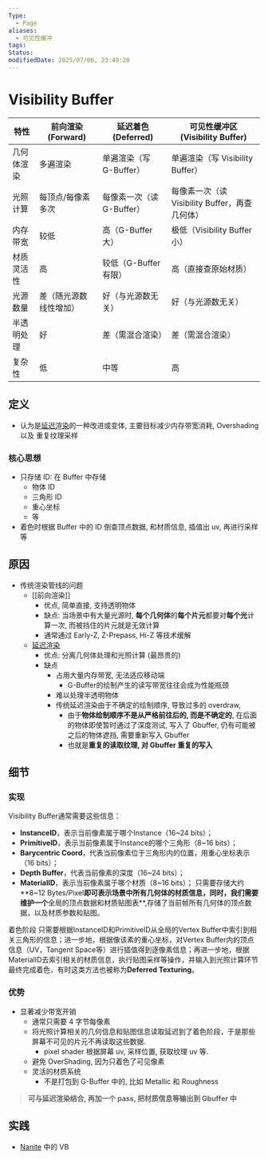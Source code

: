```yaml
---
Type:
  - Page
aliases:
  - 可见性缓冲
tags: 
Status: 
modifiedDate: 2025/07/06, 23:49:20
---
```


# Visibility Buffer

| 特性    | 前向渲染 (Forward) | 延迟着色 (Deferred)   | 可见性缓冲区 (Visibility Buffer)       |
| ----- | -------------- | ----------------- | -------------------------------- |
| 几何体渲染 | 多遍渲染           | 单遍渲染（写 G-Buffer）  | 单遍渲染（写 Visibility Buffer）        |
| 光照计算  | 每顶点/每像素 多次     | 每像素一次（读 G-Buffer） | 每像素一次（读 Visibility Buffer，再查几何体） |
| 内存带宽  | 较低             | 高（G-Buffer 大）     | 极低（Visibility Buffer 小）          |
| 材质灵活性 | 高              | 较低（G-Buffer 有限）   | 高（直接查原始材质）                       |
| 光源数量  | 差（随光源数线性增加）    | 好（与光源数无关）         | 好（与光源数无关）                        |
| 半透明处理 | 好              | 差（需混合渲染）          | 差（需混合渲染）                         |
| 复杂性   | 低              | 中等                | 高                                |

## 定义

- 认为是[延迟渲染](延迟渲染.md)的一种改进或变体, 主要目标减少内存带宽消耗, Overshading 以及 重复纹理采样

### 核心思想

- 只存储 ID: 在 Buffer 中存储
    - 物体 ID
    - 三角形 ID
    - 重心坐标
    - 等
- 着色时根据 Buffer 中的 ID 倒查顶点数据, 和材质信息, 插值出 uv, 再进行采样等

## 原因

- 传统渲染管线的问题
    - [[前向渲染]]
        - 优点, 简单直接, 支持透明物体
        - 缺点: 当场景中有大量光源时, **每个几何体**的**每个片元**都要对**每个光**计算一次, 而被挡住的片元就是无效计算
        - 通常通过 Early-Z, Z-Prepass, Hi-Z 等技术缓解 
    - [延迟渲染](延迟渲染.md)
        - 优点: 分离几何体处理和光照计算 (最昂贵的)
        - 缺点
            - 占用大量内存带宽, 无法适应移动端
                - G-Buffer的绘制产生的读写带宽往往会成为性能瓶颈
            - 难以处理半透明物体
            - 传统延迟渲染由于不确定的绘制顺序, 导致过多的 overdraw,
                - 由于**物体绘制顺序不是从严格前往后的, 而是不确定的**, 在后面的物体即使暂时通过了深度测试, 写入了 Gbuffer, 仍有可能被之后的物体遮挡, 需要重新写入 Gbuffer 
                - 也就是**重复的读取纹理, 对 Gbuffer 重复的写入**

## 细节

### 实现

Visibility Buffer通常需要这些信息：
- **InstanceID**，表示当前像素属于哪个Instance（16~24 bits）；
- **PrimitiveID**，表示当前像素属于Instance的哪个三角形（8~16 bits）；
- **Barycentric Coord**，代表当前像素位于三角形内的位置，用重心坐标表示（16 bits）；
- **Depth Buffer**，代表当前像素的深度（16~24 bits）；
- **MaterialID**，表示当前像素属于哪个材质（8~16 bits）；
只需要存储大约**8~12 Bytes/Pixel**即可表示场景中所有几何体的材质信息，同时，我们需要维护一个**全局的顶点数据和材质贴图表**,存储了当前帧所有几何体的顶点数据，以及材质参数和贴图。

着色阶段
只需要根据InstanceID和PrimitiveID从全局的Vertex Buffer中索引到相关三角形的信息；进一步地，根据像该素的重心坐标，对Vertex Buffer内的顶点信息（UV，Tangent Space等）进行插值得到逐像素信息；再进一步地，根据MaterialID去索引相关的材质信息，执行贴图采样等操作，并输入到光照计算环节最终完成着色，有时这类方法也被称为**Deferred Texturing**。

### 优势

- 显著减少带宽开销
    - 通常只需要 4 字节每像素
    - 将光照计算相关的几何信息和贴图信息读取延迟到了着色阶段，于是那些屏幕不可见的片元不再读取这些数据. 
        - pixel shader 根据屏幕 uv, 采样位置, 获取纹理 uv 等. 
    - 避免 OverShading, 因为只着色了可见像素
    - 灵活的材质系统
        - 不是打包到 G-Buffer 中的, 比如 Metallic 和 Roughness

> **可与延迟渲染结合, 再加一个 pass, 把材质信息等输出到 Gbuffer 中**  

## 实践

- [Nanite](Nanite.md) 中的 VB
